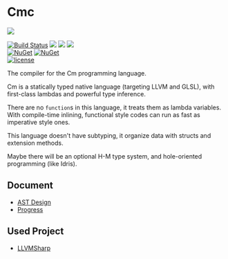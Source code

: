 # Cmc

![](https://avatars1.githubusercontent.com/u/31237156)

<!-- CI|Status
:---:|:---:
Travis CI|
-->

[![Build Status](https://travis-ci.org/Cm-lang/Cmc.svg?branch=master)](https://travis-ci.org/Cm-lang/Cmc)
[![](https://img.shields.io/badge/Cm--lang-Compiler-ff69b4.svg)](https://github.com/Cm-lang/Cmc)
[![](https://img.shields.io/badge/request-new%20features-blue.svg)](https://github.com/Cm-lang/Cm-Document/issues/new)
[![](https://img.shields.io/badge/backend-LLVM-ab51ba.svg)](http://llvm.org/)<br/>
[![NuGet](https://img.shields.io/nuget/dt/Cmc.svg)](https://www.nuget.org/packages/Cmc/)
[![NuGet](https://img.shields.io/nuget/v/Cmc.svg)](https://www.nuget.org/packages/Cmc/)<br/>
[![license](https://img.shields.io/github/license/Cm-lang/Cmc.svg)](https://github.com/Cm-lang/Cmc)

The compiler for the Cm programming language.

Cm is a statically typed native language (targeting LLVM and GLSL),
with first-class lambdas and powerful type inference.

There are no `function`s in this language, it treats them as lambda variables.
With compile-time inlining, functional style codes can run as fast as imperative style ones.

This language doesn't have subtyping,
it organize data with structs and extension methods.

Maybe there will be an optional H-M type system, and hole-oriented programming (like Idris).

## Document

+ [AST Design](./Cmc/Cm_AST_Design.yml)
+ [Progress](./PROGRESS.md)

## Used Project

+ [LLVMSharp](https://github.com/Microsoft/LLVMSharp)
